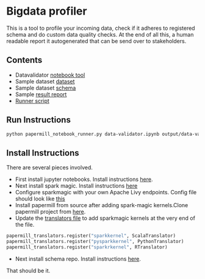 # Bigdata profiler

This is a tool to profile your incoming data, check if it adheres to registered schema and do custom data quality checks. At the end of all this, a human readable report it autogenerated that can be send over to stakeholders. 

## Contents

* Datavalidator [notebook tool](data-validator.ipynb)
* Sample dataset [dataset](generated.json)
* Sample dataset [schema](schema.avsc)
* Sample [result report](output/data-validator.ipynb)
* [Runner script](papermill_notebook_runner.py)

## Run Instructions

```bash
python papermill_notebook_runner.py data-validator.ipynb output/data-validator.ipynb '{"dataFormat":"json","inputDataLocation":"s3a://bucket/prefix/generated.json","appName":"cust-profile-data-validation","schemaRepoUrl":"http://schemarepohostaddress","scheRepoSubjectName":"cust-profile","schemaVersionId":"0","customQ1":"select CAST(count(_id) - count(distinct _id) as Long) as diff from dataset","customQ1ResultThreshold":0,"customQ1Operator":"=","customQ2":"select CAST(length(phone) as Long) from dataset","customQ2ResultThreshold":17,"customQ2Operator":"=","customQ3":"select CAST(count(distinct gender) as Long) from dataset","customQ3ResultThreshold":3,"customQ3Operator":"<="}'
```

## Install Instructions

There are several pieces involved. 

* First install jupyter notebooks. Install instructions [here](https://jupyter.org/install).
* Next install spark magic. Install instructions [here](https://github.com/jupyter-incubator/sparkmagic)
* Configure sparkmagic with your own Apache Livy endpoints. Config file should look like [this](https://github.com/jupyter-incubator/sparkmagic/blob/634ee0d356b8e9685fe006739b7543149cfef374/sparkmagic/example_config.json)
* Install papermill from source after adding spark-magic kernels.Clone papermill project from [here](https://github.com/nteract/papermill). 
* Update the [translators file](https://github.com/nteract/papermill/blob/master/papermill/translators.py) to add sparkmagic kernels at the very end of the file. 

```python
papermill_translators.register("sparkkernel", ScalaTranslator)
papermill_translators.register("pysparkkernel", PythonTranslator)
papermill_translators.register("sparkrkernel", RTranslator)
```

* Next install schema repo. Install instructions [here](https://github.com/schema-repo/schema-repo).

That should be it.